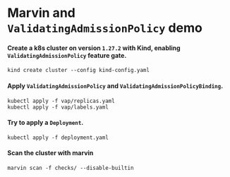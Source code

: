 # Marvin and `ValidatingAdmissionPolicy` demo

#### Create a k8s cluster on version `1.27.2` with Kind, enabling `ValidatingAdmissionPolicy` feature gate.
```shell
kind create cluster --config kind-config.yaml
```

#### Apply `ValidatingAdmissionPolicy` and `ValidatingAdmissionPolicyBinding`.
```shell
kubectl apply -f vap/replicas.yaml
kubectl apply -f vap/labels.yaml
```

#### Try to apply a `Deployment`.
```shell
kubectl apply -f deployment.yaml
```

#### Scan the cluster with marvin
```shell
marvin scan -f checks/ --disable-builtin
```
